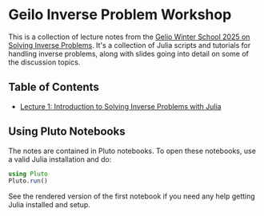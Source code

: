 # Geilo Inverse Problem Workshop

This is a collection of lecture notes from the [Gelio Winter School 2025 on Solving Inverse Problems](https://www.sintef.no/projectweb/geilowinterschool/2025-inverse-problems/). It's a collection of Julia scripts and tutorials for handling inverse problems, along with slides going into detail on some of the discussion topics.

## Table of Contents

* [Lecture 1: Introduction to Solving Inverse Problems with Julia](https://github.com/SciML/GeiloInverseProblemWorkshop/blob/main/Lecture1_Solving_Inverse_Problems_in_Julia.jl)

## Using Pluto Notebooks

The notes are contained in Pluto notebooks. To open these notebooks, use a valid Julia installation and do:

```julia
using Pluto
Pluto.run()
```

See the rendered version of the first notebook if you need any help getting Julia installed and setup.